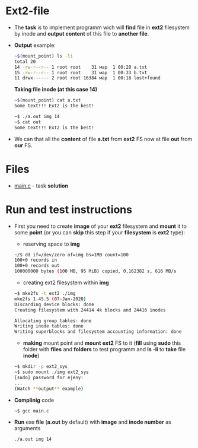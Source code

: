 # Ext2-file 

* The **task** is to implement programm wich will **find** file in **ext2** filesystem by inode and **output content** of this file to **another file**.
* **Output** example:
  ```sh
  ~$(mount_point) ls -li
  total 20
  14 -rw-r--r-- 1 root root    31 мар  1 00:20 a.txt
  15 -rw-r--r-- 1 root root    31 мар  1 00:33 b.txt
  11 drwx------ 2 root root 16384 мар  1 00:18 lost+found
  ```
  **Taking file inode (at this case 14)**
  
  ```sh
  ~$(mount_point) cat a.txt
  Some text!!! Ext2 is the best!
  
  ~$ ./a.out img 14
  ~$ cat out 
  Some text!!! Ext2 is the best!
  ```
* We can that all the **content** of file **a.txt** from **ext2** FS now at file **out** from **our** FS.

# Files 

* [main.c](https://github.com/EjenY-Poltavchiny/Filesystems-prac/blob/main/ext2-file/main.c) - task **solution**

# Run and test instructions

* First you need to create **image** of your **ext2** filesystem and **mount** it to some **point** (or you can **skip** this step if your **filesystem** is **ext2** type):

  * reserving space to **img**
  ```sh
  ~/$ dd if=/dev/zero of=img bs=1MB count=100
  100+0 records in
  100+0 records out
  100000000 bytes (100 MB, 95 MiB) copied, 0,162382 s, 616 MB/s
  ```
  * creating ext2 filesystem within **img**
  ```sh
  ~$ mke2fs -t ext2 ./img
  mke2fs 1.45.5 (07-Jan-2020)
  Discarding device blocks: done                            
  Creating filesystem with 24414 4k blocks and 24416 inodes

  Allocating group tables: done                            
  Writing inode tables: done                            
  Writing superblocks and filesystem accounting information: done
  ```
  * **making** mount point and **mount** **ext2** FS to it (**fill** using **sudo** this folder with **files** and **folders** to test programm and **ls -li** to **take** file **inode**)
  ```sh
  ~$ mkdir -p ext2_sys
  ~$ sudo mount ./img ext2_sys
  [sudo] password for ejeny: 
  ...
  (Watch **output** example)
  ```
* **Complinig** code 
  ```sh
  ~$ gcc main.c 
  ```
* **Run** exe **file** (**a.out** by default) with **image** and **inode number** as arguments
  ```sh
  ./a.out img 14
  ```
  
